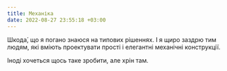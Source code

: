```yaml
---
title: Механіка
date: 2022-08-27 23:55:18 +03:00
---
```


Шкода́, що я погано знаюся на типових рішеннях. І я щиро заздрю тим людям, які вміють проектувати прості і елегантні механічні конструкції.

Іноді хочеться щось таке зробити, але хрін там.
